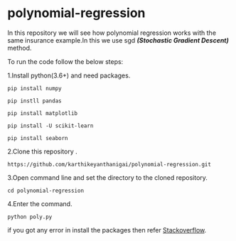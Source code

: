 # polynomial-regression
In this repository we will see how polynomial regression works with the same insurance example.In this we use sgd
***(Stochastic Gradient Descent)*** method.


To run the code follow the below steps:

1.Install python(3.6+) and need packages.
```
pip install numpy
```
```
pip instll pandas
```
```
pip install matplotlib
```
```
pip install -U scikit-learn
```
```
pip install seaborn
```

2.Clone this repository .
```
https://github.com/karthikeyanthanigai/polynomial-regression.git
```
3.Open command line and set the directory to the cloned repository.
```
cd polynomial-regression
```
4.Enter the command.
```
python poly.py
```

if you got any error in install the packages then refer [Stackoverflow](https://www.stackoverflow.com).





